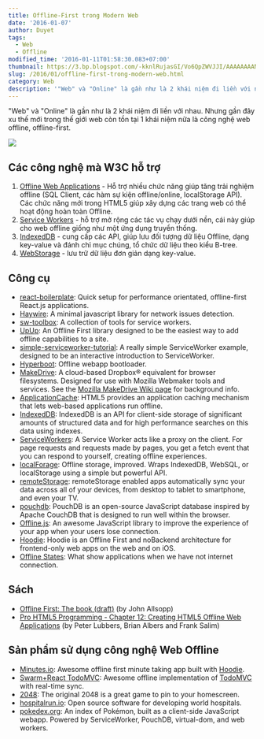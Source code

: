 ```yaml
---
title: Offline-First trong Modern Web
date: '2016-01-07'
author: Duyet
tags:
  - Web
  - Offline
modified_time: '2016-01-11T01:58:30.083+07:00'
thumbnail: https://3.bp.blogspot.com/-kknlRujasGI/Vo6QpZWVJJI/AAAAAAAAN2U/Z2VbLAWnQOA/s1600/offline-text%2BMJN%2BTech%2BWeb.png
slug: /2016/01/offline-first-trong-modern-web.html
category: Web
description: '"Web" và "Online" là gần như là 2 khái niệm đi liền với nhau. Nhưng gần đây xu thế mới trong thế giới web còn tồn tại 1 khái niệm nữa là công nghệ web offline, offline-first.'
---
```


"Web" và "Online" là gần như là 2 khái niệm đi liền với nhau. Nhưng gần đây xu thế mới trong thế giới web còn tồn tại 1 khái niệm nữa là công nghệ web offline, offline-first.

[![](https://3.bp.blogspot.com/-kknlRujasGI/Vo6QpZWVJJI/AAAAAAAAN2U/Z2VbLAWnQOA/s640/offline-text%2BMJN%2BTech%2BWeb.png)](https://blog.duyet.net/2016/01/offline-first-trong-modern-web.html)

## Các công nghệ mà W3C hỗ trợ

1. [Offline Web Applications](http://www.w3.org/TR/offline-webapps/) - Hỗ trợ nhiều chức năng giúp tăng trải nghiệm offline (SQL Client, các hàm sự kiện offline/online, localStorage API). Các chức năng mới trong HTML5 giúp xây dựng các trang web có thể hoạt động hoàn toàn Offline.
2. [Service Workers](http://www.w3.org/TR/service-workers/) - hỗ trợ mở rộng các tác vụ chạy dưới nền, cái này giúp cho web offline giống như một ứng dụng truyền thống.
3. [IndexedDB](http://www.w3.org/TR/IndexedDB/) - cung cấp các API, giúp lưu đối tượng dữ liệu Offline, dạng key-value và đánh chỉ mục chúng, tổ chức dữ liệu theo kiểu B-tree.
4. [WebStorage](http://www.w3.org/TR/webstorage/) - lưu trữ dữ liệu đơn giản dạng key-value.

## Công cụ

- [react-boilerplate](https://github.com/mxstbr/react-boilerplate): Quick setup for performance orientated, offline-first React.js applications.
- [Haywire](https://github.com/omnia-salud/haywire): A minimal javascript library for network issues detection.
- [sw-toolbox](https://github.com/GoogleChrome/sw-toolbox): A collection of tools for service workers.
- [UpUp](https://www.talater.com/upup/): An Offline First library designed to be the easiest way to add offline capabilities to a site.
- [simple-serviceworker-tutorial](https://github.com/jakearchibald/simple-serviceworker-tutorial): A really simple ServiceWorker example, designed to be an interactive introduction to ServiceWorker.
- [Hyperboot](http://hyperboot.org/): Offline webapp bootloader.
- [MakeDrive](https://github.com/mozilla/makedrive): A cloud-based Dropbox® equivalent for browser filesystems. Designed for use with Mozilla Webmaker tools and services. See the [Mozilla MakeDrive Wiki page](https://wiki.mozilla.org/Webmaker/MakeDrive) for background info.
- [ApplicationCache](https://developer.mozilla.org/en-US/docs/Web/HTML/Using_the_application_cache): HTML5 provides an application caching mechanism that lets web-based applications run offline.
- [IndexedDB](https://developer.mozilla.org/en-US/docs/Web/API/IndexedDB_API): IndexedDB is an API for client-side storage of significant amounts of structured data and for high performance searches on this data using indexes.
- [ServiceWorkers](https://developer.mozilla.org/en-US/docs/Web/API/ServiceWorker_API): A Service Worker acts like a proxy on the client. For page requests and requests made by pages, you get a fetch event that you can respond to yourself, creating offline experiences.
- [localForage](https://github.com/mozilla/localForage): Offline storage, improved. Wraps IndexedDB, WebSQL, or localStorage using a simple but powerful API.
- [remoteStorage](http://remotestorage.io/): remoteStorage enabled apps automatically sync your data across all of your devices, from desktop to tablet to smartphone, and even your TV.
- [pouchdb](http://pouchdb.com/): PouchDB is an open-source JavaScript database inspired by Apache CouchDB that is designed to run well within the browser.
- [Offline.js](http://github.hubspot.com/offline/docs/welcome): An awesome JavaScript library to improve the experience of your app when your users lose connection.
- [Hoodie](http://hood.ie/): Hoodie is an Offline First and noBackend architecture for frontend-only web apps on the web and on iOS.
- [Offline States](http://offlinestat.es/): What show applications when we have not internet connection.

## Sách

- [Offline First: The book (draft)](http://www.webdirections.org/offlineworkshop/ibooksDraft.pdf) (by John Allsopp)
- [Pro HTML5 Programming - Chapter 12: Creating HTML5 Offline Web Applications](http://apress.jensimmons.com/v5/pro-html5-programming/ch12.html) (by Peter Lubbers, Brian Albers and Frank Salim)

## Sản phẩm sử dụng công nghệ Web Offline

- [Minutes.io](http://minutes.io/): Awesome offline first minute taking app built with [Hoodie](http://hood.ie/).
- [Swarm+React TodoMVC](http://ppyr.us/): Awesome offline implementation of [TodoMVC](http://todomvc.com/) with real-time sync.
- [2048](https://gabrielecirulli.github.io/2048/): The original 2048 is a great game to pin to your homescreen.
- [hospitalrun.io](http://hospitalrun.io/): Open source software for developing world hospitals.
- [pokedex.org](https://www.pokedex.org/): An index of Pokémon, built as a client-side JavaScript webapp. Powered by ServiceWorker, PouchDB, virtual-dom, and web workers.
